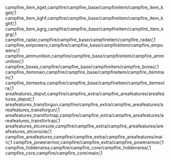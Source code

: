campfire_item_kget,campfire/campfire_base/campfireitem/campfire_item_kget/,1
campfire_item_kghf,campfire/campfire_base/campfireitem/campfire_item_kghf/,1
campfire_item_kgrg,campfire/campfire_base/campfireitem/campfire_item_kgrg/,1
campfire_radar,campfire/campfire_base/campfireitem/campfire_radar/,1
campfire_empowers,campfire/campfire_base/campfireitem/campfire_empowers/,1
campfire_ammunition,campfire/campfire_base/campfireitem/campfire_ammunition/,1
campfire_boxes,campfire/campfire_base/campfireitem/campfire_boxes/,1
campfire_itemmain,campfire/campfire_base/campfireitem/campfire_itemmain/,1
campfire_itemextra,campfire/campfire_base/campfireitem/campfire_itemextra/,1
areafeatures_depot,campfire/campfire_extra/campfire_areafeatures/areafeatures_depot/,1
areafeatures_transforgun,campfire/campfire_extra/campfire_areafeatures/areafeatures_transforgun/,1
areafeatures_transfortrap,campfire/campfire_extra/campfire_areafeatures/areafeatures_transfortrap/,1
areafeatures_etconsole,campfire/campfire_extra/campfire_areafeatures/areafeatures_etconsole/,1
campfire_areafeatures,campfire/campfire_extra/campfire_areafeatures/main/,1
campfire_powerarmor,campfire/campfire_extra/campfire_powerarmor/,1
campfire_hiddenarea,campfire/campfire_core/campfire_hiddenarea/,1
campfire_core,campfire/campfire_core/main/,1